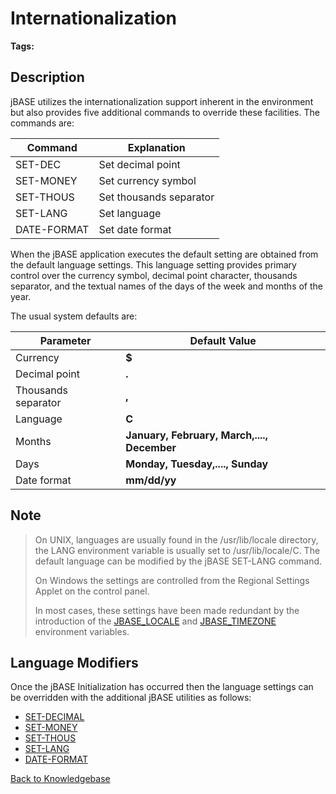 # Internationalization

<PageHeader />

**Tags:**
<badge text='languages' vertical='middle' />
<badge text='date format' vertical='middle' />
<badge text='currency format' vertical='middle' />
<badge text='internationalization' vertical='middle' />

## Description

jBASE utilizes the internationalization support inherent in the environment but also provides five additional commands to override these facilities. The commands are:

| Command | Explanation |
| --- | --- |
| SET-DEC | Set decimal point |
| SET-MONEY | Set currency symbol |
| SET-THOUS | Set thousands separator |
| SET-LANG | Set language |
| DATE-FORMAT | Set date format |

When the jBASE application executes the default setting are obtained from the default language settings. This language setting provides primary control over the currency symbol, decimal point character, thousands separator, and the textual names of the days of the week and months of the year.

The usual system defaults are:

| Parameter | Default Value |
| --- | --- |
| Currency | **$** |
| Decimal point | **.** |
| Thousands separator | **,** |
| Language | **C** |
| Months | **January, February, March,...., December** |
| Days | **Monday, Tuesday,...., Sunday** |
| Date format | **mm/dd/yy** |

## Note

> On UNIX, languages are usually found in the /usr/lib/locale directory, the LANG environment variable is usually set to /usr/lib/locale/C. The default language can be modified by the jBASE SET-LANG command.
>
> On Windows the settings are controlled from the Regional Settings Applet on the control panel.  
>  
> In most cases, these settings have been made redundant by the introduction of the [JBASE_LOCALE](./../environment-variables/jbase_locale/README.md) and [JBASE_TIMEZONE](./../environment-variables/jbase_timezone/README.md) environment variables.
>

## Language Modifiers

Once the jBASE Initialization has occurred then the language settings can be overridden with the additional jBASE utilities as follows:

- [SET-DECIMAL](./set-dec/README.md)
- [SET-MONEY](./set-money/README.md)
- [SET-THOUS](./set-thous/README.md)
- [SET-LANG](set-lang)
- [DATE-FORMAT](./../../../administration/utilities/date-format)

[Back to Knowledgebase](./../README.md)

  
<PageFooter />
